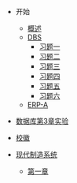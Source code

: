 - 开始

  - [概述](/README.md)
  - [DBS](/DBS)
    - [习题一](/DBS/DBS-Test01.md)
    - [习题二](/DBS/DBS-Test02.md)
    - [习题三](/DBS/DBS-Test03.md)
    - [习题四](/DBS/DBS-Test04.md)
    - [习题五](/DBS/DBS-Test05.md)
    - [习题六](/DBS/DBS-Test06.md)
  - [ERP-A](/ERP_pruefeng.md)
- [数据库第3章实验](/EXP2345.md)
- [校徽](/校徽demo.md)
- [现代制造系统](/现代制造系统.md)
  - [第一章]()
